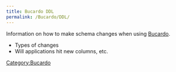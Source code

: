 ```yaml
---
title: Bucardo DDL
permalink: /Bucardo/DDL/
---
```


Information on how to make schema changes when using [Bucardo](/Bucardo "wikilink").

-   Types of changes
-   Will applications hit new columns, etc.

[Category:Bucardo](/Category:Bucardo "wikilink")
